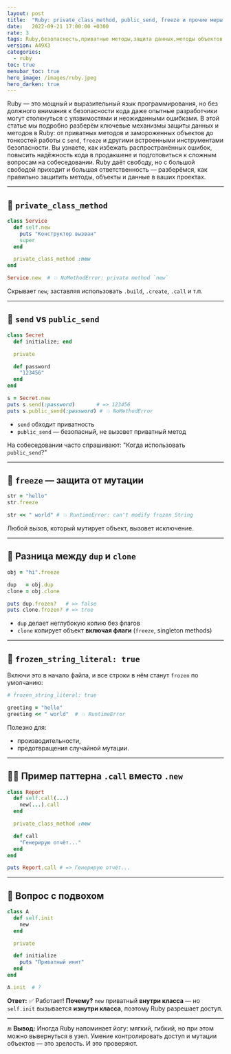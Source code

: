 ```yaml
---
layout: post
title:  "Ruby: private_class_method, public_send, freeze и прочие меры предосторожности"
date:   2022-09-21 17:00:00 +0300
rate: 3
tags: Ruby,безопасность,приватные методы,защита данных,методы объектов,продакшен
version: A49X3
categories:
  - ruby
toc: true
menubar_toc: true
hero_image: /images/ruby.jpeg
hero_darken: true
---
```


Ruby — это мощный и выразительный язык программирования, но без должного внимания к безопасности кода даже опытные разработчики могут столкнуться с уязвимостями и неожиданными ошибками. В этой статье мы подробно разберём ключевые механизмы защиты данных и методов в Ruby: от приватных методов и замороженных объектов до тонкостей работы с `send`, `freeze` и другими встроенными инструментами безопасности. Вы узнаете, как избежать распространённых ошибок, повысить надёжность кода в продакшене и подготовиться к сложным вопросам на собеседовании. Ruby даёт свободу, но с большой свободой приходит и большая ответственность — разберёмся, как правильно защитить методы, объекты и данные в ваших проектах.

---

## 🚪 `private_class_method`

```ruby
class Service
  def self.new
    puts "Конструктор вызван"
    super
  end

  private_class_method :new
end

Service.new  # 💥 NoMethodError: private method `new`
````

Скрывает `new`, заставляя использовать `.build`, `.create`, `.call` и т.п.

---

## 🔑 `send` vs `public_send`

```ruby
class Secret
  def initialize; end

  private

  def password
    "123456"
  end
end

s = Secret.new
puts s.send(:password)       # => 123456
puts s.public_send(:password) # 💥 NoMethodError
```

* `send` обходит приватность
* `public_send` — безопасный, не вызовет приватный метод

На собеседовании часто спрашивают: "Когда использовать `public_send`?"

---

## 🧊 `freeze` — защита от мутации

```ruby
str = "hello"
str.freeze

str << " world" # 💥 RuntimeError: can't modify frozen String
```

Любой вызов, который мутирует объект, вызовет исключение.

---

## 🧪 Разница между `dup` и `clone`

```ruby
obj = "hi".freeze

dup   = obj.dup
clone = obj.clone

puts dup.frozen?   # => false
puts clone.frozen? # => true
```

* `dup` делает неглубокую копию без флагов
* `clone` копирует объект **включая флаги** (`freeze`, singleton methods)

---

## 🧯 `frozen_string_literal: true`

Включи это в начало файла, и все строки в нём станут `frozen` по умолчанию:

```ruby
# frozen_string_literal: true

greeting = "hello"
greeting << " world"  # 💥 RuntimeError
```

Полезно для:

* производительности,
* предотвращения случайной мутации.

---

## 🧙‍♂️ Пример паттерна `.call` вместо `.new`

```ruby
class Report
  def self.call(...)
    new(...).call
  end

  private_class_method :new

  def call
    "Генерирую отчёт..."
  end
end

puts Report.call # => Генерирую отчёт...
```

---

## 🧨 Вопрос с подвохом

```ruby
class A
  def self.init
    new
  end

  private

  def initialize
    puts "Приватный инит"
  end
end

A.init  # ?
```

**Ответ:**
✅ Работает!
**Почему?**
`new` приватный **внутри класса** — но `self.init` вызывается **изнутри класса**, поэтому Ruby разрешает доступ.

---

🔚 **Вывод:**
Иногда Ruby напоминает йогу: мягкий, гибкий, но при этом можно вывернуться в узел. Умение контролировать доступ и мутации объектов — это зрелость. И это проверяют.
